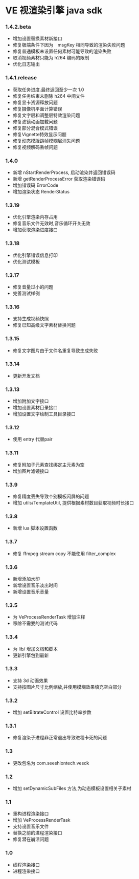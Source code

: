 # VE 视渲染引擎 java sdk

### 1.4.2.beta
+ 增加设置替换素材新接口
+ 修复极端条件下因为　msgKey 相同导致的渲染失败问题
+ 修复普通模板未设置任何素材可能导致的渲染失败
+ 取消视频素材只能为 h264 编码的限制
+ 优化日志输出

### 1.4.1.release
+ 获取任务进度.最终返回至少一次 1.0
+ 修复任务结束未删除 h264 中间文件
+ 修复显卡资源释放问题
+ 修复摄像机平面计算错误
+ 修复文字层和调整层特效渲染问题
+ 修复滤镜动画加载问题
+ 修复部分混合模式错误
+ 修复Vignette特效显示问题
+ 修复动态模版跳帧模糊层消失问题
+ 修复视频解码丢帧问题


### 1.4.0
+ 新增 nStartRenderProcess, 启动渲染并返回错误码
+ 新增 getRenderProcessError 获取渲染错误码
+ 增加错误码 ErrorCode
+ 增加渲染状态 RenderStatus


### 1.3.19
+ 优化引擎渲染内存占用
+ 修复音乐文件无效时,音乐循环开关无效
+ 增加获取渲染进度接口

### 1.3.18
+ 优化引擎错误信息打印
+ 优化测试模板

### 1.3.17
+ 修复音量过小的问题
+ 完善测试样例

### 1.3.16
+ 支持生成视频快照
+ 修复已知高级文字素材替换问题

### 1.3.15
+ 修复文字图片由于文件名重复导致生成失败

### 1.3.14 
+ 更新开发文档

### 1.3.13
+ 增加附加文字接口
+ 增加设置素材目录接口
+ 增加设置文字绘制工具目录接口

### 1.3.12
+ 使用 entry 代替pair

### 1.3.11
+ 修复附加子元素查找绑定主元素为空
+ 增加图片滤镜接口

### 1.3.9
+ 修复精度丢失导致个别模板闪屏的问题
+ 增加 utils/TemplateUtil, 提供根据素材数目获取视频时长接口

### 1.3.8
+ 新增 lua 脚本设置函数

### 1.3.7
+ 修复 ffmpeg stream copy 不能使用 filter_complex 

### 1.3.6 
+ 新增添加水印
+ 新增设置音乐淡出时间
+ 新增设置音乐音量

### 1.3.5
+ 为 VeProcessRenderTask 增加注释
+ 移除不需要的测试代码

### 1.3.4 
+ 为 lib/ 增加文档和脚本
+ 更新引擎包到最新

### 1.3.3 
+ 支持 3d 动画效果
+ 支持按图片尺寸比例缩放,并使用模糊效果填充空白部分

### 1.3.2
+ 增加 setBitrateControl 设置比特率参数


### 1.3.1
+ 修复渲染子进程非正常退出导致进程卡死的问题


### 1.3
+ 更改包名为 com.seeshiontech.vesdk


### 1.2
+ 增加 setDynamicSubFiles 方法,为动态模板设置相关子素材

### 1.1
+ 重构进程渲染接口
+ 增加 VeProcessRenderTask
+ 支持设置音乐文件
+ 替换之前的进程渲染接口
+ 修复潜在崩溃问题
    
### 1.0

+ 线程渲染接口
+ 进程渲染接口
